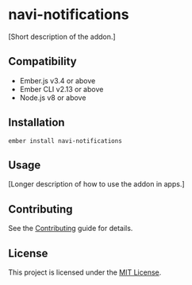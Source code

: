# navi-notifications

[Short description of the addon.]

## Compatibility

- Ember.js v3.4 or above
- Ember CLI v2.13 or above
- Node.js v8 or above

## Installation

```
ember install navi-notifications
```

## Usage

[Longer description of how to use the addon in apps.]

## Contributing

See the [Contributing](CONTRIBUTING.md) guide for details.

## License

This project is licensed under the [MIT License](LICENSE.md).
